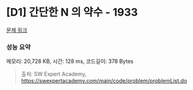 # [D1] 간단한 N 의 약수 - 1933 

[문제 링크](https://swexpertacademy.com/main/code/problem/problemDetail.do?contestProbId=AV5PhcWaAKIDFAUq) 

### 성능 요약

메모리: 20,728 KB, 시간: 128 ms, 코드길이: 378 Bytes



> 출처: SW Expert Academy, https://swexpertacademy.com/main/code/problem/problemList.do